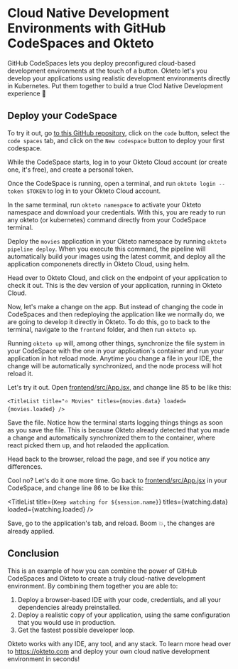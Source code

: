 # Cloud Native Development Environments with GitHub CodeSpaces and Okteto

GitHub CodeSpaces lets you deploy preconfigured cloud-based development environments at the touch of a button. Okteto let's you develop your applications using realistic development environments directly in Kubernetes. Put them together to build a true Clod Native Development experience 🚀


## Deploy your CodeSpace

To try it out, go [to this GitHub repository](https://github.com/rberrelleza/node-codespaces), click on the `code` button, select the `code spaces` tab, and click on the `New codespace` button to deploy your first codespace.


While the CodeSpace starts, log in to your Okteto Cloud account (or create one, it's free), and create a personal token. 

Once the CodeSpace is running, open a terminal, and run `okteto login --token $TOKEN` to log in to your Okteto Cloud account.


In the same terminal, run `okteto namespace` to activate your Okteto namespace and download your credentials. With this, you are ready to run any okteto (or kubernetes) command directly from your CodeSpace terminal. 


Deploy the `movies` application in your Okteto namespace by running `okteto pipeline deploy`. When you execute this command, the pipeline will automatically build your images using the latest commit, and deploy all the application componenets directly in Okteto Cloud, using helm. 

Head over to Okteto Cloud, and click on the endpoint of your application to check it out. This is the dev version of your application, running in Okteto Cloud. 


Now, let's make a change on the app. But instead of changing the code in CodeSpaces and then redeploying the application like we normally do, we are going to develop it directly in Okteto. To do this, go to back to the terminal, navigate to the `frontend` folder, and then run `okteto up`.  

Running  `okteto up` will, among other things, synchronize the file system in your CodeSpace with the one in your application's container and run your application in hot reload mode. Anytime you change a file in your IDE, the change will be automatically synchronized, and the node process will hot reload it. 

Let's try it out. Open [frontend/src/App.jsx](frontend/src/App.jsx), and change line 85 to be like this:

```
<TitleList title="⭐ Movies" titles={movies.data} loaded={movies.loaded} /> 
```

Save the file. Notice how the terminal starts logging things things as soon as you save the file. This is because Okteto already detected that you made a change and automatically synchronized them to the container, where react picked them up, and hot relaoded the application. 

Head back to the browser, reload the page, and see if you notice any differences. 

Cool no? Let's do it one more time. Go back to [frontend/src/App.jsx](frontend/src/App.jsx) in your CodeSpace, and change line 86 to be like this:

<TitleList title={`Keep watching for ${session.name}`} titles={watching.data} loaded={watching.loaded} />

Save, go to the application's tab, and reload. Boom 💥, the changes are already applied. 

## Conclusion

This is an example of how you can combine the power of GitHub CodeSpaces and Okteto to create a truly cloud-native development environment. By combining them together you are able to:

1. Deploy a browser-based IDE with your code, credentials, and all your dependencies already preinstalled. 
2. Deploy a realistic copy of your application, using the same configuration that you would use in production. 
3. Get the fastest possible developer loop.

Okteto works with any IDE, any tool, and any stack. To learn more head over to https://okteto.com and deploy your own cloud native development environment in seconds!

